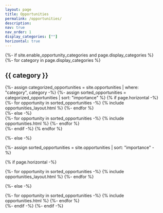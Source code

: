 ```yaml
---
layout: page
title: Opportunities
permalink: /opportunities/
description: 
nav: true
nav_order: 1
display_categories: [""]
horizontal: true
---
```


<!-- pages/opportunities.md -->
<div class="opportunities">
{%- if site.enable_opportunity_categories and page.display_categories %}
  <!-- Display categorized opportunities -->
  {%- for category in page.display_categories %}
  <h2 class="category">{{ category }}</h2>
  {%- assign categorized_opportunities = site.opportunities | where: "category", category -%}
  {%- assign sorted_opportunities = categorized_opportunities | sort: "importance" %}
  <!-- Generate cards for each opportunity -->
  {% if page.horizontal -%}
  <div class="container">
    <div class="row">
    {%- for opportunity in sorted_opportunities -%}
      {% include opportunities_layout.html %}
    {%- endfor %}
    </div>
  </div>
  {%- else -%}
  <div class="grid">
    {%- for opportunity in sorted_opportunities -%}
      {% include opportunities.html %}
    {%- endfor %}
  </div>
  {%- endif -%}
  {% endfor %}

{%- else -%}
<!-- Display opportunities without categories -->
  {%- assign sorted_opportunities = site.opportunities | sort: "importance" -%}
  <!-- Generate cards for each opportunity -->
  {% if page.horizontal -%}
  <div class="container">
    <div class="row">
    {%- for opportunity in sorted_opportunities -%}
      {% include opportunities_layout.html %}
    {%- endfor %}
    </div>
  </div>
  
  {%- else -%}
  <div class="grid">
    {%- for opportunity in sorted_opportunities -%}
      {% include opportunities.html %}
    {%- endfor %}
  </div>
  {%- endif -%}
{%- endif -%}

</div>
<br>
